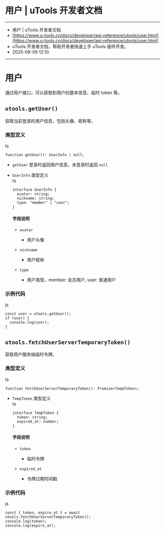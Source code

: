 # 用户 | uTools 开发者文档

---

- 用户 | uTools 开发者文档
- [https://www.u-tools.cn/docs/developer/api-reference/utools/user.html](https://www.u-tools.cn/docs/developer/api-reference/utools/user.html)
- uTools 开发者文档，帮助开发者快速上手 uTools 插件开发。
- 2025-08-09 12:10

---

# 用户

通过用户接口，可以获取到用户的基本信息、临时 token 等。

## `utools.getUser()`​

获取当前登录的用户信息，包括头像、昵称等。

### 类型定义

ts

```
function getUser(): UserInfo | null;
```

- ​`getUser` 登录时返回用户信息，未登录时返回 `null`​
- ​`UserInfo` 类型定义  
  ts

  ```
  interface UserInfo {
    avatar: string;
    nickname: string;
    type: "member" | "user";
  }
  ```

  #### 字段说明

  - ​`avatar`​

    - 用户头像
  - ​`nickname`​

    - 用户昵称
  - ​`type`​

    - 用户类型，member: 会员用户, user: 普通用户

### 示例代码

js

```
const user = utools.getUser();
if (user) {
  console.log(user);
}
```

## `utools.fetchUserServerTemporaryToken()`​

获取用户服务端临时令牌。

### 类型定义

ts

```
function fetchUserServerTemporaryToken(): Promise<TempToken>;
```

- ​`TempToken` 类型定义  
  ts

  ```
  interface TempToken {
    token: string;
    expired_at: number;
  }
  ```

  #### 字段说明

  - ​`token`​

    - 临时令牌
  - ​`expired_at`​

    - 令牌过期时间戳

### 示例代码

js

```
const { token, expire_at } = await utools.fetchUserServerTemporaryToken();
console.log(token);
console.log(expire_at);
```
